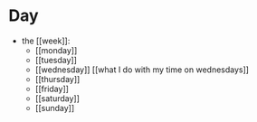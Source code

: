 # Day

- the [[week]]:
  - [[monday]]
  - [[tuesday]]
  - [[wednesday]] [[what I do with my time on wednesdays]]
  - [[thursday]]
  - [[friday]]
  - [[saturday]]
  - [[sunday]]
